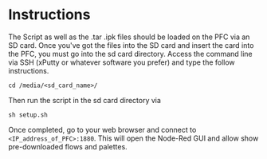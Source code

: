 # Instructions

The Script as well as the .tar .ipk files should be loaded on the PFC via an SD card. Once you've got the files into the SD card and insert the card into the PFC, you must go into the sd card directory. Access the command line via SSH (xPutty or whatever software you prefer) and type the follow instructions.

```
cd /media/<sd_card_name>/
```

Then run the script in the sd card directory via 

```
sh setup.sh
```

Once completed, go to your web browser and connect to ```<IP_address_of_PFC>:1880```. This will open the Node-Red GUI and allow show pre-downloaded flows and palettes.
